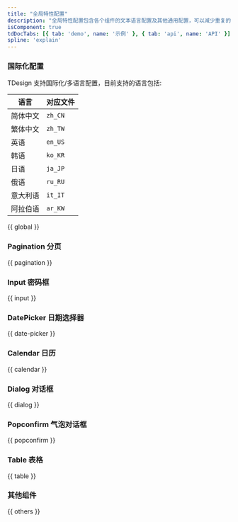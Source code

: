 ```yaml
---
title: "全局特性配置"
description: "全局特性配置包含各个组件的文本语言配置及其他通用配置，可以减少重复的通用配置。"
isComponent: true
tdDocTabs: [{ tab: 'demo', name: '示例' }, { tab: 'api', name: 'API' }]
spline: 'explain'
---
```


### 国际化配置

TDesign 支持国际化/多语言配置，目前支持的语言包括:

语言 | 对应文件
-- | --
简体中文 | `zh_CN`
繁体中文 | `zh_TW`
英语 | `en_US`
韩语 | `ko_KR`
日语 | `ja_JP`
俄语 | `ru_RU`
意大利语 | `it_IT`
阿拉伯语 | `ar_KW`

{{ global }}

### Pagination 分页

{{ pagination }}

### Input 密码框

{{ input }}

### DatePicker 日期选择器

{{ date-picker }}

### Calendar 日历

{{ calendar }}

### Dialog 对话框

{{ dialog }}

### Popconfirm 气泡对话框

{{ popconfirm }}

### Table 表格

{{ table }}

### 其他组件

{{ others }}
